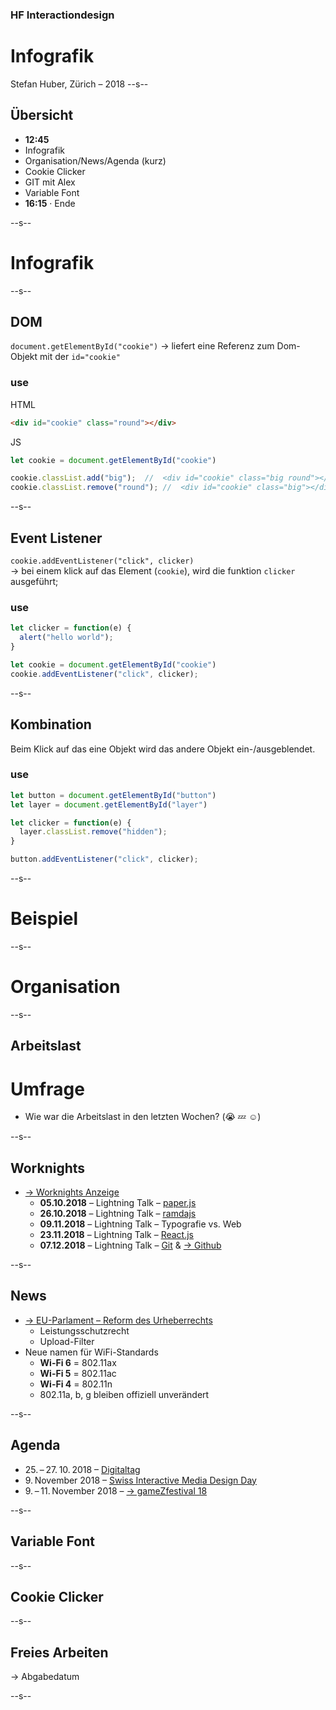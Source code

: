 ### HF Interactiondesign

# Infografik

Stefan Huber, Zürich – 2018 <!-- .element: class="footer" -->
--s--
## Übersicht

* **12:45**
* Infografik
* Organisation/News/Agenda (kurz)
* Cookie Clicker
* GIT mit Alex
* Variable Font
* **16:15** · Ende

--s--
# Infografik

--s--
## DOM

`document.getElementById("cookie")` → liefert eine Referenz zum Dom-Objekt mit der `id="cookie"`

### use
HTML
```html
<div id="cookie" class="round"></div>
```

JS
```js
let cookie = document.getElementById("cookie")

cookie.classList.add("big");  //  <div id="cookie" class="big round"></div>
cookie.classList.remove("round"); //  <div id="cookie" class="big"></div>

```
--s--
## Event Listener

`cookie.addEventListener("click", clicker)`  
→ bei einem klick auf das Element (`cookie`), wird die funktion `clicker` ausgeführt;

### use

```js
let clicker = function(e) {
  alert("hello world");
}

let cookie = document.getElementById("cookie")
cookie.addEventListener("click", clicker);
```
--s--
## Kombination
Beim Klick auf das eine Objekt wird das andere Objekt ein-/ausgeblendet.

### use

```js
let button = document.getElementById("button")
let layer = document.getElementById("layer")

let clicker = function(e) {
  layer.classList.remove("hidden");  
}

button.addEventListener("click", clicker);
```


--s--
# Beispiel



--s--
# Organisation
--s--
## Arbeitslast

# Umfrage
* Wie war die Arbeitslast in den letzten Wochen? (😭 💤 ☺️)

--s--
## Worknights

* [→ Worknights Anzeige](https://logrinto.ch/events/web-worknights-hs-2018/)
  * **05.10.2018** – Lightning Talk – [paper.js](http://paperjs.org/)
  * **26.10.2018** – Lightning Talk – [ramdajs](https://ramdajs.com/)
  * **09.11.2018** – Lightning Talk – Typografie vs. Web
  * **23.11.2018** – Lightning Talk – [React.js](https://reactjs.org/)
  * **07.12.2018** – Lightning Talk – [Git](https://git-scm.com/  ) & [→ Github](https://github.com/)

--s--
## News
* [→ EU-Parlament – Reform des Urheberrechts](https://netzpolitik.org/2018/das-eu-parlament-legt-einen-schleier-ueber-das-internet-votum-fuer-upload-filter-und-leistungsschutzrecht/)
  * Leistungsschutzrecht
  * Upload-Filter
* Neue namen für WiFi-Standards
  * **Wi-Fi 6** = 802.11ax
  * **Wi-Fi 5** = 802.11ac
  * **Wi-Fi 4** = 802.11n
  * 802.11a, b, g bleiben offiziell unverändert

--s--
## Agenda
* 25. – 27. 10. 2018 – [Digitaltag](https://digitaltag.zhdk.ch/)
* 9. November 2018 – [Swiss Interactive Media Design Day](http://www.imdsg.ch/)
* 9. – 11. November 2018 – [→ gameZfestival 18](http://www.gamezfestival.ch/)


--s--
## Variable Font


--s--
## Cookie Clicker








--s--
## Freies Arbeiten

→ Abgabedatum



--s--
